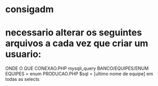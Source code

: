 # consigadm

# necessario alterar os seguintes arquivos a cada vez que criar um usuario:

ONDE		          	        O QUE
CONEXAO.PHP			         mysqli_query
BANCO/EQUIPES/ENUM			EQUIPES  = enum
PRODUCAO.PHP		      	$sql = [ultimo nome de equipe] em todas as selects
